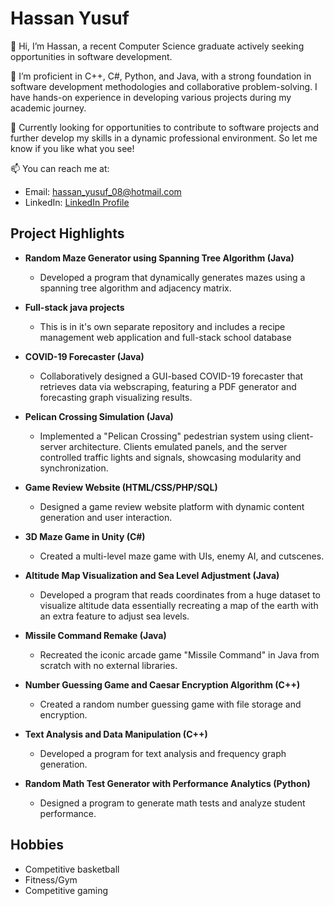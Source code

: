 # Hassan Yusuf

👋 Hi, I’m Hassan, a recent Computer Science graduate actively seeking opportunities in software development.

🌱 I’m proficient in C++, C#, Python, and Java, with a strong foundation in software development methodologies and collaborative problem-solving. I have hands-on experience in developing various projects during my academic journey.

💼 Currently looking for opportunities to contribute to software projects and further develop my skills in a dynamic professional environment. So let me know if you like what you see!

📫 You can reach me at: 
- Email: hassan_yusuf_08@hotmail.com
- LinkedIn: [LinkedIn Profile](https://www.linkedin.com/in/hassan-yusuf)


## Project Highlights
- **Random Maze Generator using Spanning Tree Algorithm (Java)**
  - Developed a program that dynamically generates mazes using a spanning tree algorithm and adjacency matrix.

- **Full-stack java projects**
  - This is in it's own separate repository and includes a recipe management web application and full-stack school database
  
- **COVID-19 Forecaster (Java)**
  - Collaboratively designed a GUI-based COVID-19 forecaster that retrieves data via webscraping, featuring a PDF generator and forecasting graph visualizing results.
 
- **Pelican Crossing Simulation (Java)**
  - Implemented a "Pelican Crossing" pedestrian system using client-server architecture.
    Clients emulated panels, and the server controlled traffic lights and signals, showcasing modularity and synchronization.

- **Game Review Website (HTML/CSS/PHP/SQL)**
  - Designed a game review website platform with dynamic content generation and user interaction.

- **3D Maze Game in Unity (C#)**
  - Created a multi-level maze game with UIs, enemy AI, and cutscenes.

- **Altitude Map Visualization and Sea Level Adjustment (Java)**
  - Developed a program that reads coordinates from a huge dataset to visualize altitude data essentially recreating a map of the earth with an extra feature to adjust sea levels. 

- **Missile Command Remake (Java)**
  - Recreated the iconic arcade game "Missile Command" in Java from scratch with no external libraries.

- **Number Guessing Game and Caesar Encryption Algorithm (C++)**
  - Created a random number guessing game with file storage and encryption.

- **Text Analysis and Data Manipulation (C++)**
  - Developed a program for text analysis and frequency graph generation.

- **Random Math Test Generator with Performance Analytics (Python)**
  - Designed a program to generate math tests and analyze student performance.


## Hobbies
- Competitive basketball
- Fitness/Gym
- Competitive gaming


<!---
Hassan-Yusuf/Hassan-Yusuf is a ✨ special ✨ repository because its `README.md` (this file) appears on your GitHub profile.
You can click the Preview link to take a look at your changes.
--->
